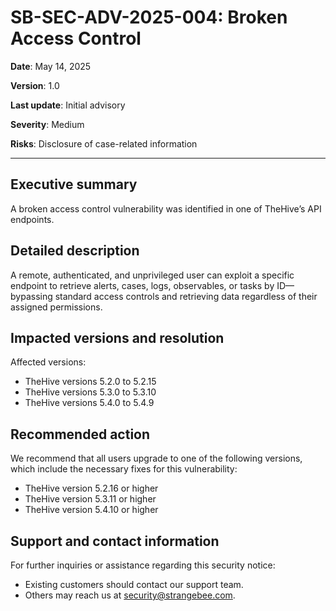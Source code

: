 # SB-SEC-ADV-2025-004: Broken Access Control

**Date**: May 14, 2025

**Version**: 1.0

**Last update**: Initial advisory

**Severity**: Medium

**Risks**: Disclosure of case-related information

---

## Executive summary

A broken access control vulnerability was identified in one of TheHive’s API endpoints.

## Detailed description

A remote, authenticated, and unprivileged user can exploit a specific endpoint to retrieve alerts, cases, logs, observables, or tasks by ID—bypassing standard access controls and retrieving data regardless of their assigned permissions.

## Impacted versions and resolution

Affected versions:

* TheHive versions 5.2.0 to 5.2.15
* TheHive versions 5.3.0 to 5.3.10
* TheHive versions 5.4.0 to 5.4.9

## Recommended action

We recommend that all users upgrade to one of the following versions, which include the necessary fixes for this vulnerability:

* TheHive version 5.2.16 or higher
* TheHive version 5.3.11 or higher
* TheHive version 5.4.10 or higher

## Support and contact information

For further inquiries or assistance regarding this security notice:

* Existing customers should contact our support team.
* Others may reach us at security@strangebee.com.